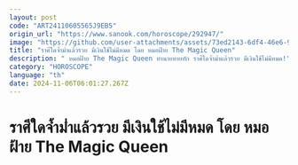 ```yaml
---
layout: post
code: "ART24110605565J9EB5"
origin_url: "https://www.sanook.com/horoscope/292947/"
image: "https://github.com/user-attachments/assets/73ed2143-6df4-46e6-9ce7-a532f2cfb488"
title: "ราศีใดจ้ำม่ำแล้วรวย มีเงินใช้ไม่มีหมด โดย หมอฝ้าย The Magic Queen"
description: " หมอฝ้าย The Magic Queen ทำนายทายทัก ราศีใดจ้ำม่ำแล้วรวย มีเงินใช้ไม่มีหมด!"
category: "HOROSCOPE"
language: "th"
date: 2024-11-06T06:01:27.267Z
---
```


# ราศีใดจ้ำม่ำแล้วรวย มีเงินใช้ไม่มีหมด โดย หมอฝ้าย The Magic Queen